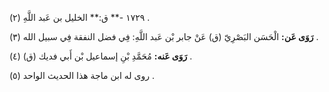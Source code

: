 ١٧٢٩ -** ق:** الخليل بن عَبد اللَّهِ (٢) .

**رَوَى عَن:** الْحَسَن البَصْرِيّ (ق) عَنْ جابر بْن عَبد اللَّهِ: فِي فضل النفقة فِي سبيل الله (٣) .

**رَوَى عَنه:** مُحَمَّدِ بْنِ إسماعيل بْن أَبي فديك (ق) (٤) .

روى له ابن ماجة هذا الحديث الواحد (٥) .